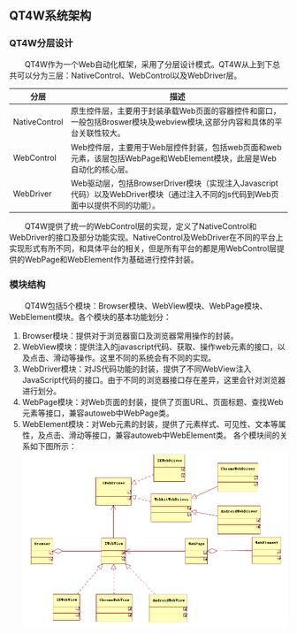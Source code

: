 ## QT4W系统架构

### QT4W分层设计
　　QT4W作为一个Web自动化框架，采用了分层设计模式。QT4W从上到下总共可以分为三层：NativeControl、WebControl以及WebDriver层。</br>

  

|分层|  描述    |    
| --- | --- | 
| NativeControl  |  原生控件层，主要用于封装承载Web页面的容器控件和窗口，一般包括Broswer模块及webview模块,这部分内容和具体的平台关联性较大。  |    
  | WebControl  | Web控件层，主要用于Web层控件封装，包括web页面和web元素，该层包括WebPage和WebElement模块，此层是Web自动化的核心层。 |
| WebDriver   |  Web驱动层，包括BrowserDriver模块（实现注入Javascript代码）以及WebDriver模块（通过注入不同的js代码到Web页面中以提供不同的功能）。  |    

　　QT4W提供了统一的WebControl层的实现，定义了NativeControl和WebDriver的接口及部分功能实现。NativeControl及WebDriver在不同的平台上实现形式有所不同，和具体平台的相关，但是所有平台的都是用WebControl层提供的WebPage和WebElement作为基础进行控件封装。
   
### 模块结构
  
　　QT4W包括5个模块：Browser模块、WebView模块、WebPage模块、WebElement模块。各个模块的基本功能划分：
 1. Browser模块：提供对于浏览器窗口及浏览器常用操作的封装。
 2. WebView模块：提供注入的javascript代码、获取、操作web元素的接口，以及点击、滑动等操作。这里不同的系统会有不同的实现。
 3. WebDriver模块：对JS代码功能的封装，提供了不同WebView注入JavaScript代码的接口。由于不同的浏览器接口存在差异，这里会针对浏览器进行划分。
 4. WebPage模块：对Web页面的封装，提供了页面URL、页面标题、查找Web元素等接口，兼容autoweb中WebPage类。
 5. WebElement模块：对Web元素的封装，提供了元素样式、可见性、文本等属性，及点击、滑动等接口，兼容autoweb中WebElement类。
各个模块间的关系如下图所示：
![模块结构图][1]



 [1]: docs/Image/moudle.png "模块图.PNG"

